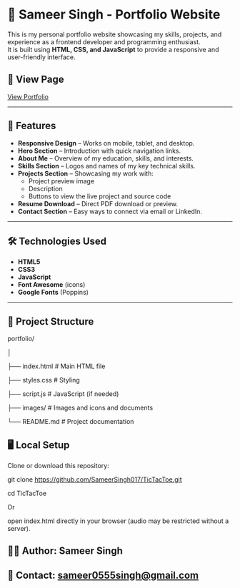 # 💼 Sameer Singh - Portfolio Website

This is my personal portfolio website showcasing my skills, projects, and experience as a frontend developer and programming enthusiast.  
It is built using **HTML, CSS, and JavaScript** to provide a responsive and user-friendly interface.

## 🚀 View Page
[View Portfolio](https://sameersinghportfolio.netlify.app) 

---

## 📌 Features
- **Responsive Design** – Works on mobile, tablet, and desktop.
- **Hero Section** – Introduction with quick navigation links.
- **About Me** – Overview of my education, skills, and interests.
- **Skills Section** – Logos and names of my key technical skills.
- **Projects Section** – Showcasing my work with:
  - Project preview image
  - Description
  - Buttons to view the live project and source code
- **Resume Download** – Direct PDF download or preview.
- **Contact Section** – Easy ways to connect via email or LinkedIn.

---

## 🛠️ Technologies Used
- **HTML5**
- **CSS3**
- **JavaScript**
- **Font Awesome** (icons)
- **Google Fonts** (Poppins)

---

## 📂 Project Structure
portfolio/

│

├── index.html        # Main HTML file

├── styles.css        # Styling

├── script.js         # JavaScript (if needed)

├── images/           # Images and icons and documents

└── README.md         # Project documentation


## 🖥️ Local Setup

Clone or download this repository:

git clone https://github.com/SameerSingh017/TicTacToe.git

cd TicTacToe

Or 

open index.html directly in your browser (audio may be restricted without a server).


## 👨‍💻 Author: Sameer Singh
## 📧 Contact: sameer0555singh@gmail.com
